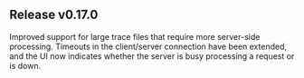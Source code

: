 ## Release v0.17.0

Improved support for large trace files that require more server-side processing. Timeouts
in the client/server connection have been extended, and the UI now indicates whether the
server is busy processing a request or is down.

